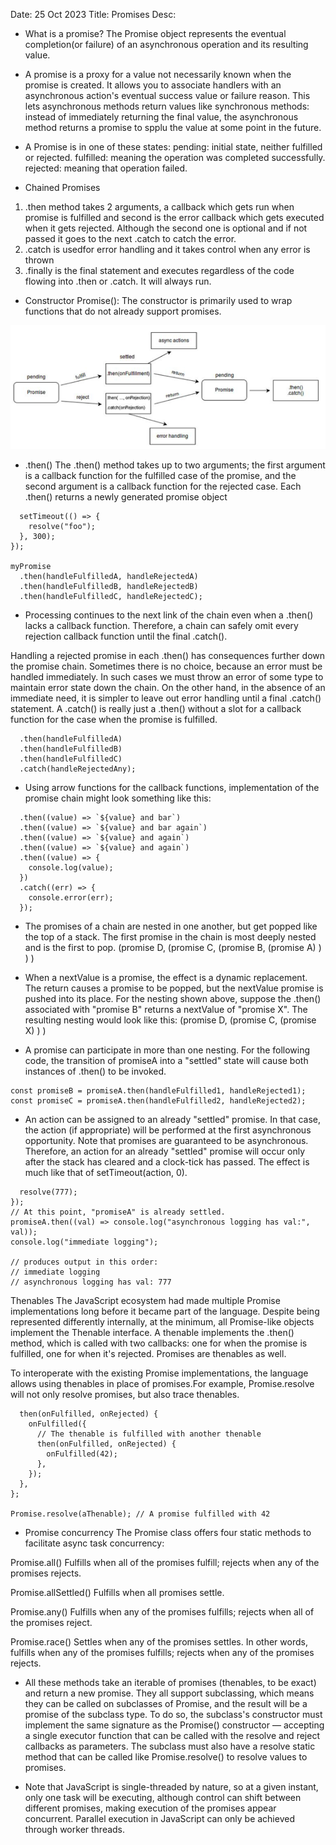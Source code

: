 Date: 25 Oct 2023
Title: Promises
Desc:
- What is a promise?
The Promise object represents the eventual completion(or failure) of an asynchronous operation and its resulting value.

- A promise is a proxy for a value not necessarily known when the promise is created. It allows you to associate handlers with an asynchronous action's eventual success value or failure reason. This lets asynchronous methods return values like synchronous methods: instead of immediately returning the final value, the asynchronous method returns a promise to spplu the value at some point in the future.

- A Promise is in one of these states:
pending: initial state, neither fulfilled or rejected.
fulfilled: meaning the operation was completed successfully.
rejected: meaning that operation failed.

- Chained Promises
1. .then method takes 2 arguments, a callback which gets run when promise is fulfilled and second is the error callback which gets executed when it gets rejected. Although the second one is optional and if not passed it goes to the next .catch to catch the error.
2. .catch is usedfor error handling and it takes control when any error is thrown 
3. .finally is the final statement and executes regardless of the code flowing into .then or .catch. It will always run.


- Constructor
Promise():  The constructor is primarily used to wrap functions that do not already support promises.

![Alt text](image-2.png)


- .then()
The .then() method takes up to two arguments; the first argument is a callback function for the fulfilled case of the promise, and the second argument is a callback function for the rejected case. Each .then() returns a newly generated promise object

```const myPromise = new Promise((resolve, reject) => {
  setTimeout(() => {
    resolve("foo");
  }, 300);
});

myPromise
  .then(handleFulfilledA, handleRejectedA)
  .then(handleFulfilledB, handleRejectedB)
  .then(handleFulfilledC, handleRejectedC);
```

- Processing continues to the next link of the chain even when a .then() lacks a callback function. Therefore, a chain can safely omit every rejection callback function until the final .catch().

Handling a rejected promise in each .then() has consequences further down the promise chain. Sometimes there is no choice, because an error must be handled immediately. In such cases we must throw an error of some type to maintain error state down the chain. On the other hand, in the absence of an immediate need, it is simpler to leave out error handling until a final .catch() statement. A .catch() is really just a .then() without a slot for a callback function for the case when the promise is fulfilled.

```myPromise
  .then(handleFulfilledA)
  .then(handleFulfilledB)
  .then(handleFulfilledC)
  .catch(handleRejectedAny);
```

- Using arrow functions for the callback functions, implementation of the promise chain might look something like this:
```myPromise
  .then((value) => `${value} and bar`)
  .then((value) => `${value} and bar again`)
  .then((value) => `${value} and again`)
  .then((value) => `${value} and again`)
  .then((value) => {
    console.log(value);
  })
  .catch((err) => {
    console.error(err);
  });
```

- The promises of a chain are nested in one another, but get popped like the top of a stack. The first promise in the chain is most deeply nested and is the first to pop.
(promise D, (promise C, (promise B, (promise A) ) ) )

- When a nextValue is a promise, the effect is a dynamic replacement. The return causes a promise to be popped, but the nextValue promise is pushed into its place. For the nesting shown above, suppose the .then() associated with "promise B" returns a nextValue of "promise X". The resulting nesting would look like this:
(promise D, (promise C, (promise X) ) )

- A promise can participate in more than one nesting. For the following code, the transition of promiseA into a "settled" state will cause both instances of .then() to be invoked.

```const promiseA = new Promise(myExecutorFunc);
const promiseB = promiseA.then(handleFulfilled1, handleRejected1);
const promiseC = promiseA.then(handleFulfilled2, handleRejected2);
```

- An action can be assigned to an already "settled" promise. In that case, the action (if appropriate) will be performed at the first asynchronous opportunity. Note that promises are guaranteed to be asynchronous. Therefore, an action for an already "settled" promise will occur only after the stack has cleared and a clock-tick has passed. The effect is much like that of setTimeout(action, 0).

```const promiseA = new Promise((resolve, reject) => {
  resolve(777);
});
// At this point, "promiseA" is already settled.
promiseA.then((val) => console.log("asynchronous logging has val:", val));
console.log("immediate logging");

// produces output in this order:
// immediate logging
// asynchronous logging has val: 777
```

Thenables
The JavaScript ecosystem had made multiple Promise implementations long before it became part of the language. Despite being represented differently internally, at the minimum, all Promise-like objects implement the Thenable interface. A thenable implements the .then() method, which is called with two callbacks: one for when the promise is fulfilled, one for when it's rejected. Promises are thenables as well.

To interoperate with the existing Promise implementations, the language allows using thenables in place of promises.For example, Promise.resolve will not only resolve promises, but also trace thenables.

```const aThenable = {
  then(onFulfilled, onRejected) {
    onFulfilled({
      // The thenable is fulfilled with another thenable
      then(onFulfilled, onRejected) {
        onFulfilled(42);
      },
    });
  },
};

Promise.resolve(aThenable); // A promise fulfilled with 42
```



- Promise concurrency
The Promise class offers four static methods to facilitate async task concurrency:

Promise.all()
Fulfills when all of the promises fulfill; rejects when any of the promises rejects.

Promise.allSettled()
Fulfills when all promises settle.

Promise.any()
Fulfills when any of the promises fulfills; rejects when all of the promises reject.

Promise.race()
Settles when any of the promises settles. In other words, fulfills when any of the promises fulfills; rejects when any of the promises rejects.

- All these methods take an iterable of promises (thenables, to be exact) and return a new promise. They all support subclassing, which means they can be called on subclasses of Promise, and the result will be a promise of the subclass type. To do so, the subclass's constructor must implement the same signature as the Promise() constructor — accepting a single executor function that can be called with the resolve and reject callbacks as parameters. The subclass must also have a resolve static method that can be called like Promise.resolve() to resolve values to promises.

- Note that JavaScript is single-threaded by nature, so at a given instant, only one task will be executing, although control can shift between different promises, making execution of the promises appear concurrent. Parallel execution in JavaScript can only be achieved through worker threads.